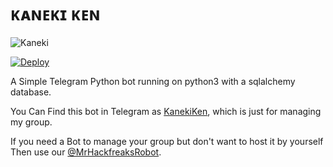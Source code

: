 # ᴋᴀɴᴇᴋɪ ᴋᴇɴ
![Kaneki](https://w.wallha.com/ws/7/7fBpht9W.jpg)

[![Deploy](https://www.herokucdn.com/deploy/button.svg)](https://heroku.com/deploy?template=https://github.com/swatv3nub/KanekiBot.git)


A Simple Telegram Python bot running on python3 with a sqlalchemy database.

You Can Find this bot in Telegram as [KanekiKen](https://t.me/KanekiKenRobot), which is just for managing my group.

If you need a Bot to manage your group but don't want to host it by yourself
Then use our [@MrHackfreaksRobot](https://t.me/MrHackfreaksRobot).


